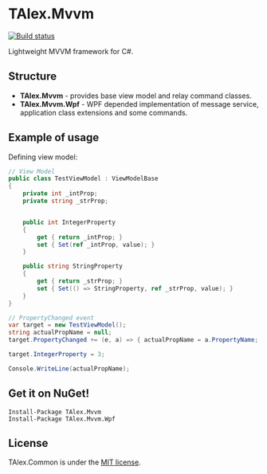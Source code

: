 # TAlex.Mvvm
[![Build status](https://ci.appveyor.com/api/projects/status/fs0fugvd4b743sdv?svg=true)](https://ci.appveyor.com/project/T-Alex/mvvm)

Lightweight MVVM framework for C#.

## Structure
* **TAlex.Mvvm** - provides base view model and relay command classes.
* **TAlex.Mvvm.Wpf** - WPF depended implementation of message service, application class extensions and some commands.

## Example of usage
Defining view model:
```C#
// View Model
public class TestViewModel : ViewModelBase
{
    private int _intProp;
    private string _strProp;


    public int IntegerProperty
    {
        get { return _intProp; }
        set { Set(ref _intProp, value); }
    }

    public string StringProperty
    {
        get { return _strProp; }
        set { Set(() => StringProperty, ref _strProp, value); }
    }
}

// PropertyChanged event
var target = new TestViewModel();
string actualPropName = null;
target.PropertyChanged += (e, a) => { actualPropName = a.PropertyName; };

target.IntegerProperty = 3;

Console.WriteLine(actualPropName);
```

## Get it on NuGet!

    Install-Package TAlex.Mvvm
    Install-Package TAlex.Mvvm.Wpf

## License
TAlex.Common is under the [MIT license](LICENSE.md).
